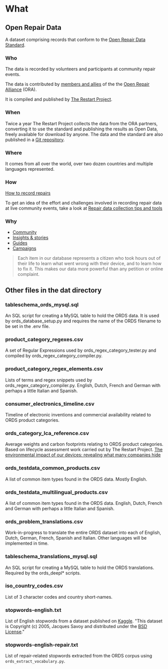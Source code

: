 # What

## Open Repair Data

A dataset comprising records that conform to the [Open Repair Data Standard](https://openrepair.org/open-data/open-standard/).

### Who

The data is recorded by volunteers and participants at community repair events.

The data is contributed by [members and allies](https://openrepair.org/members/) of the the [Open Repair Alliance](https://openrepair.org/) (ORA).

It is compiled and published by [The Restart Project](https://therestartproject.org/).

### When

Twice a year The Restart Project collects the data from the ORA partners, converting it to use the standard and publishing the results as Open Data, freely available for download by anyone. The data and the standard are also published in a [Git repository](https://github.com/openrepair).

### Where

It comes from all over the world, over two dozen countries and multiple languages represented.

### How

[How to record repairs](https://openrepair.org/how-to-get-started/)

To get an idea of the effort and challenges involved in recording repair data at live community events, take a look at [Repair data collection tips and tools](https://docs.google.com/document/d/1s9MHVIdx2jMeMq0x3qGd80suHVdupLvYYOWaAi1jq3A/edit?usp=sharing)

### Why

* [Community](https://talk.restarters.net/)
* [Insights & stories](https://openrepair.org/open-data/insights/)
* [Guides](https://wiki.restarters.net/Main_Page)
* [Campaigns](https://repair.eu/)

> Each item in our database represents a citizen who took hours out of their life to learn what went wrong with their device, and to learn how to fix it. This makes our data more powerful than any petition or online complaint.

## Other files in the dat directory

### tableschema_ords_mysql.sql

An SQL script for creating a MySQL table to hold the ORDS data. It is used by ords_database_setup.py and requires the name of the ORDS filename to be set in the .env file.

### product_category_regexes.csv

A set of Regular Expressions used by ords_regex_category_tester.py and compiled by ords_regex_category_compiler.py.

### product_category_regex_elements.csv

Lists of terms and regex snippets used by ords_regex_category_compiler.py. English, Dutch, French and German with perhaps a little Italian and Spanish.

### consumer_electronics_timeline.csv

Timeline of electronic inventions and commercial availability related to ORDS product categories.

### ords_category_lca_reference.csv

Average weights and carbon footprints relating to ORDS product categories. Based on lifecycle assessment work carried out by The Restart Project.
[The environmental impact of our devices: revealing what many companies hide](https://therestartproject.org/consumption/hidden-impact-devices/)

### ords_testdata_common_products.csv

A list of common item types found in the ORDS data. Mostly English.

### ords_testdata_multilingual_products.csv

A list of common item types found in the ORDS data. English, Dutch, French and German with perhaps a little Italian and Spanish.

### ords_problem_translations.csv

Work-in-progress to translate the entire ORDS dataset into each of English, Dutch, German, French, Spanish and Italian. Other languages will be implemented in time.

### tableschema_translations_mysql.sql

An SQL script for creating a MySQL table to hold the ORDS translations. Required by the ords_deepl* scripts.

### iso_country_codes.csv

List of 3 character codes and country short-names.

### stopwords-english.txt

List of English stopwords from a dataset published on [Kaggle](https://www.kaggle.com/datasets/rtatman/stopword-lists-for-19-languages). "This dataset is Copyright (c) 2005, Jacques Savoy and distributed under the [BSD License](https://opensource.org/license/bsd-2-clause/)."

### stopwords-english-repair.txt

List of repair-related stopwords extracted from the ORDS corpus using `ords_extract_vocabulary.py`.
